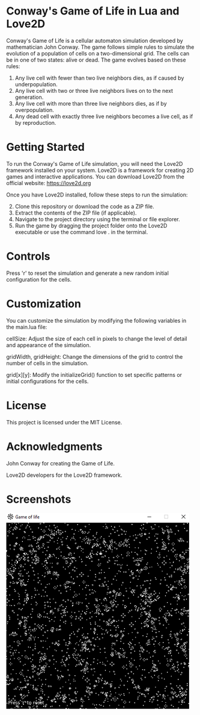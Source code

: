 # Conway's Game of Life in Lua and Love2D
Conway's Game of Life is a cellular automaton simulation developed by mathematician John Conway. The game follows simple rules to simulate the evolution of a population of cells on a two-dimensional grid. The cells can be in one of two states: alive or dead. The game evolves based on these rules:

1. Any live cell with fewer than two live neighbors dies, as if caused by underpopulation.
1. Any live cell with two or three live neighbors lives on to the next generation.
1. Any live cell with more than three live neighbors dies, as if by overpopulation.
1. Any dead cell with exactly three live neighbors becomes a live cell, as if by reproduction.
# Getting Started
To run the Conway's Game of Life simulation, you will need the Love2D framework installed on your system. Love2D is a framework for creating 2D games and interactive applications. You can download Love2D from the official website: https://love2d.org

Once you have Love2D installed, follow these steps to run the simulation:

2. Clone this repository or download the code as a ZIP file.
2. Extract the contents of the ZIP file (if applicable).
2. Navigate to the project directory using the terminal or file explorer.
2. Run the game by dragging the project folder onto the Love2D executable or use the command love . in the terminal.
# Controls
Press 'r' to reset the simulation and generate a new random initial configuration for the cells.
# Customization
You can customize the simulation by modifying the following variables in the main.lua file:

cellSize: Adjust the size of each cell in pixels to change the level of detail and appearance of the simulation.

gridWidth, gridHeight: Change the dimensions of the grid to control the number of cells in the simulation.

grid[x][y]: Modify the initializeGrid() function to set specific patterns or initial configurations for the cells.

# License

This project is licensed under the MIT License.

# Acknowledgments
John Conway for creating the Game of Life.

Love2D developers for the Love2D framework.

# Screenshots
![Alt text](screenshot.PNG)

